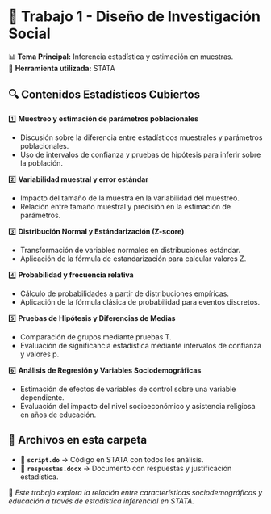 # 📂 Trabajo 1 - Diseño de Investigación Social

📊 **Tema Principal:** Inferencia estadística y estimación en muestras.  
📅 **Herramienta utilizada:** STATA  

## 🔍 **Contenidos Estadísticos Cubiertos**
1️⃣ **Muestreo y estimación de parámetros poblacionales**  
- Discusión sobre la diferencia entre estadísticos muestrales y parámetros poblacionales.  
- Uso de intervalos de confianza y pruebas de hipótesis para inferir sobre la población.  

2️⃣ **Variabilidad muestral y error estándar**  
- Impacto del tamaño de la muestra en la variabilidad del muestreo.  
- Relación entre tamaño muestral y precisión en la estimación de parámetros.  

3️⃣ **Distribución Normal y Estándarización (Z-score)**  
- Transformación de variables normales en distribuciones estándar.  
- Aplicación de la fórmula de estandarización para calcular valores Z.  

4️⃣ **Probabilidad y frecuencia relativa**  
- Cálculo de probabilidades a partir de distribuciones empíricas.  
- Aplicación de la fórmula clásica de probabilidad para eventos discretos.  

5️⃣ **Pruebas de Hipótesis y Diferencias de Medias**  
- Comparación de grupos mediante pruebas T.  
- Evaluación de significancia estadística mediante intervalos de confianza y valores p.  

6️⃣ **Análisis de Regresión y Variables Sociodemográficas**  
- Estimación de efectos de variables de control sobre una variable dependiente.  
- Evaluación del impacto del nivel socioeconómico y asistencia religiosa en años de educación.  

## 📂 **Archivos en esta carpeta**
- 📄 **`script.do`** → Código en STATA con todos los análisis.  
- 📜 **`respuestas.docx`** → Documento con respuestas y justificación estadística.  

📌 *Este trabajo explora la relación entre características sociodemográficas y educación a través de estadística inferencial en STATA.*  
